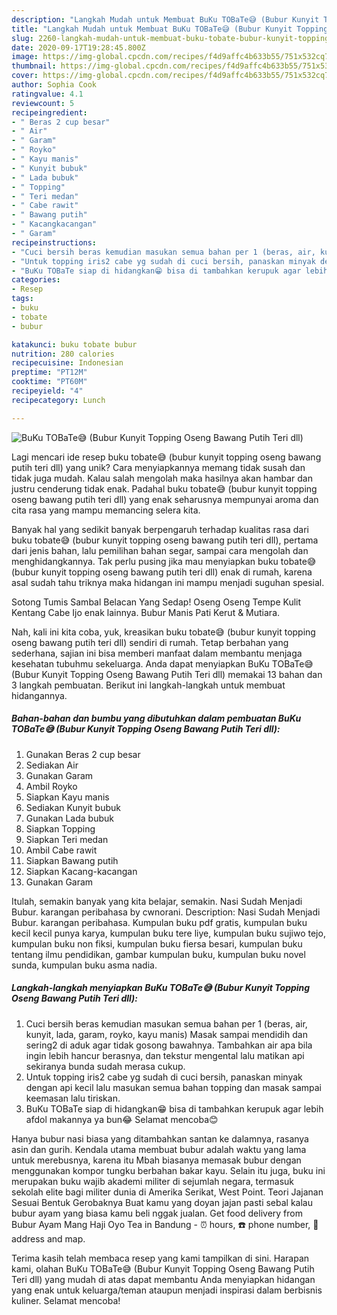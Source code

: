 ```yaml
---
description: "Langkah Mudah untuk Membuat BuKu TOBaTe😅 (Bubur Kunyit Topping Oseng Bawang Putih Teri dll) Anti Gagal"
title: "Langkah Mudah untuk Membuat BuKu TOBaTe😅 (Bubur Kunyit Topping Oseng Bawang Putih Teri dll) Anti Gagal"
slug: 2260-langkah-mudah-untuk-membuat-buku-tobate-bubur-kunyit-topping-oseng-bawang-putih-teri-dll-anti-gagal
date: 2020-09-17T19:28:45.800Z
image: https://img-global.cpcdn.com/recipes/f4d9affc4b633b55/751x532cq70/buku-tobate😅-bubur-kunyit-topping-oseng-bawang-putih-teri-dll-foto-resep-utama.jpg
thumbnail: https://img-global.cpcdn.com/recipes/f4d9affc4b633b55/751x532cq70/buku-tobate😅-bubur-kunyit-topping-oseng-bawang-putih-teri-dll-foto-resep-utama.jpg
cover: https://img-global.cpcdn.com/recipes/f4d9affc4b633b55/751x532cq70/buku-tobate😅-bubur-kunyit-topping-oseng-bawang-putih-teri-dll-foto-resep-utama.jpg
author: Sophia Cook
ratingvalue: 4.1
reviewcount: 5
recipeingredient:
- " Beras 2 cup besar"
- " Air"
- " Garam"
- " Royko"
- " Kayu manis"
- " Kunyit bubuk"
- " Lada bubuk"
- " Topping"
- " Teri medan"
- " Cabe rawit"
- " Bawang putih"
- " Kacangkacangan"
- " Garam"
recipeinstructions:
- "Cuci bersih beras kemudian masukan semua bahan per 1 (beras, air, kunyit, lada, garam, royko, kayu manis) Masak sampai mendidih dan sering2 di aduk agar tidak gosong bawahnya. Tambahkan air apa bila ingin lebih hancur berasnya, dan tekstur mengental lalu matikan api sekiranya bunda sudah merasa cukup."
- "Untuk topping iris2 cabe yg sudah di cuci bersih, panaskan minyak dengan api kecil lalu masukan semua bahan topping dan masak sampai keemasan lalu tiriskan."
- "BuKu TOBaTe siap di hidangkan😁 bisa di tambahkan kerupuk agar lebih afdol makannya ya bun😂 Selamat mencoba😊"
categories:
- Resep
tags:
- buku
- tobate
- bubur

katakunci: buku tobate bubur 
nutrition: 280 calories
recipecuisine: Indonesian
preptime: "PT12M"
cooktime: "PT60M"
recipeyield: "4"
recipecategory: Lunch

---
```



![BuKu TOBaTe😅 (Bubur Kunyit Topping Oseng Bawang Putih Teri dll)](https://img-global.cpcdn.com/recipes/f4d9affc4b633b55/751x532cq70/buku-tobate😅-bubur-kunyit-topping-oseng-bawang-putih-teri-dll-foto-resep-utama.jpg)

Lagi mencari ide resep buku tobate😅 (bubur kunyit topping oseng bawang putih teri dll) yang unik? Cara menyiapkannya memang tidak susah dan tidak juga mudah. Kalau salah mengolah maka hasilnya akan hambar dan justru cenderung tidak enak. Padahal buku tobate😅 (bubur kunyit topping oseng bawang putih teri dll) yang enak seharusnya mempunyai aroma dan cita rasa yang mampu memancing selera kita.

Banyak hal yang sedikit banyak berpengaruh terhadap kualitas rasa dari buku tobate😅 (bubur kunyit topping oseng bawang putih teri dll), pertama dari jenis bahan, lalu pemilihan bahan segar, sampai cara mengolah dan menghidangkannya. Tak perlu pusing jika mau menyiapkan buku tobate😅 (bubur kunyit topping oseng bawang putih teri dll) enak di rumah, karena asal sudah tahu triknya maka hidangan ini mampu menjadi suguhan spesial.

Sotong Tumis Sambal Belacan Yang Sedap! Oseng Oseng Tempe Kulit Kentang Cabe Ijo enak lainnya. Bubur Manis Pati Kerut &amp; Mutiara.


Nah, kali ini kita coba, yuk, kreasikan buku tobate😅 (bubur kunyit topping oseng bawang putih teri dll) sendiri di rumah. Tetap berbahan yang sederhana, sajian ini bisa memberi manfaat dalam membantu menjaga kesehatan tubuhmu sekeluarga. Anda dapat menyiapkan BuKu TOBaTe😅 (Bubur Kunyit Topping Oseng Bawang Putih Teri dll) memakai 13 bahan dan 3 langkah pembuatan. Berikut ini langkah-langkah untuk membuat hidangannya.

<!--inarticleads1-->

##### Bahan-bahan dan bumbu yang dibutuhkan dalam pembuatan BuKu TOBaTe😅 (Bubur Kunyit Topping Oseng Bawang Putih Teri dll):

1. Gunakan  Beras 2 cup besar
1. Sediakan  Air
1. Gunakan  Garam
1. Ambil  Royko
1. Siapkan  Kayu manis
1. Sediakan  Kunyit bubuk
1. Gunakan  Lada bubuk
1. Siapkan  Topping
1. Siapkan  Teri medan
1. Ambil  Cabe rawit
1. Siapkan  Bawang putih
1. Siapkan  Kacang-kacangan
1. Gunakan  Garam


Itulah, semakin banyak yang kita belajar, semakin. Nasi Sudah Menjadi Bubur. karangan peribahasa by cwnorani. Description: Nasi Sudah Menjadi Bubur. karangan peribahasa. Kumpulan buku pdf gratis, kumpulan buku kecil kecil punya karya, kumpulan buku tere liye, kumpulan buku sujiwo tejo, kumpulan buku non fiksi, kumpulan buku fiersa besari, kumpulan buku tentang ilmu pendidikan, gambar kumpulan buku, kumpulan buku novel sunda, kumpulan buku asma nadia. 

<!--inarticleads2-->

##### Langkah-langkah menyiapkan BuKu TOBaTe😅 (Bubur Kunyit Topping Oseng Bawang Putih Teri dll):

1. Cuci bersih beras kemudian masukan semua bahan per 1 (beras, air, kunyit, lada, garam, royko, kayu manis) Masak sampai mendidih dan sering2 di aduk agar tidak gosong bawahnya. Tambahkan air apa bila ingin lebih hancur berasnya, dan tekstur mengental lalu matikan api sekiranya bunda sudah merasa cukup.
1. Untuk topping iris2 cabe yg sudah di cuci bersih, panaskan minyak dengan api kecil lalu masukan semua bahan topping dan masak sampai keemasan lalu tiriskan.
1. BuKu TOBaTe siap di hidangkan😁 bisa di tambahkan kerupuk agar lebih afdol makannya ya bun😂 Selamat mencoba😊


Hanya bubur nasi biasa yang ditambahkan santan ke dalamnya, rasanya asin dan gurih. Kendala utama membuat bubur adalah waktu yang lama untuk merebusnya, karena itu Mbah biasanya memasak bubur dengan menggunakan kompor tungku berbahan bakar kayu. Selain itu juga, buku ini merupakan buku wajib akademi militer di sejumlah negara, termasuk sekolah elite bagi militer dunia di Amerika Serikat, West Point. Teori Jajanan Sesuai Bentuk Gerobaknya Buat kamu yang doyan jajan pasti sebal kalau bubur ayam yang biasa kamu beli nggak jualan. Get food delivery from Bubur Ayam Mang Haji Oyo Tea in Bandung - ⏰ hours, ☎️ phone number, 📍 address and map. 

Terima kasih telah membaca resep yang kami tampilkan di sini. Harapan kami, olahan BuKu TOBaTe😅 (Bubur Kunyit Topping Oseng Bawang Putih Teri dll) yang mudah di atas dapat membantu Anda menyiapkan hidangan yang enak untuk keluarga/teman ataupun menjadi inspirasi dalam berbisnis kuliner. Selamat mencoba!
